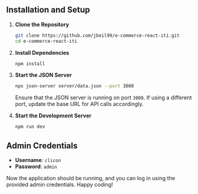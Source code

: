 ## Installation and Setup

1. **Clone the Repository**
   ```sh
   git clone https://github.com/jbeil99/e-commerce-react-iti.git
   cd e-commerce-react-iti
   ```

2. **Install Dependencies**
   ```sh
   npm install
   ```

3. **Start the JSON Server**
   ```sh
   npx json-server server/data.json --port 3000
   ```
   Ensure that the JSON server is running on port `3000`. If using a different port, update the base URL for API calls accordingly.

4. **Start the Development Server**
   ```sh
   npm run dev
   ```

## Admin Credentials
- **Username**: `clicon`
- **Password**: `admin`

Now the application should be running, and you can log in using the provided admin credentials. Happy coding!

